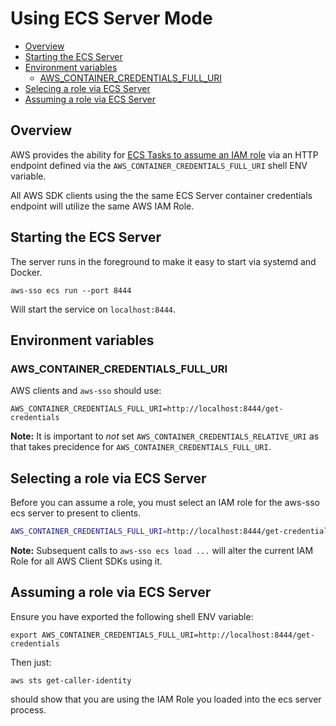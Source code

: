 # Using ECS Server Mode

 * [Overview](#overview)
 * [Starting the ECS Server](#starting-the-ecs-server)
 * [Environment variables](#environment-variables)
   * [AWS\_CONTAINER\_CREDENTIALS\_FULL\_URI](#aws-container-credentials-full-uri)
 * [Selecing a role via ECS Server](#selecting-a-role-via-ecs-server)
 * [Assuming a role via ECS Server](#assuming-a-role-via-ecs-server)

## Overview

AWS provides the ability for [ECS Tasks to assume an IAM role](
https://docs.aws.amazon.com/AmazonECS/latest/developerguide/task-iam-roles.html)
via an HTTP endpoint defined via the `AWS_CONTAINER_CREDENTIALS_FULL_URI` shell ENV variable.

All AWS SDK clients using the the same ECS Server container credentials endpoint
will utilize the same AWS IAM Role.

## Starting the ECS Server

The server runs in the foreground to make it easy to start via systemd and Docker.

`aws-sso ecs run --port 8444`

Will start the service on `localhost:8444`.  

## Environment variables

### AWS\_CONTAINER\_CREDENTIALS\_FULL\_URI

AWS clients and `aws-sso` should use:

`AWS_CONTAINER_CREDENTIALS_FULL_URI=http://localhost:8444/get-credentials`

**Note:** It is important to _not_ set `AWS_CONTAINER_CREDENTIALS_RELATIVE_URI` as that
takes precidence for `AWS_CONTAINER_CREDENTIALS_FULL_URI`.

## Selecting a role via ECS Server

Before you can assume a role, you must select an IAM role for the aws-sso ecs server to
present to clients.

```bash 
AWS_CONTAINER_CREDENTIALS_FULL_URI=http://localhost:8444/get-credentials aws-sso ecs load ...
```

**Note:** Subsequent calls to `aws-sso ecs load ...` will alter the current IAM Role
for all AWS Client SDKs using it.

## Assuming a role via ECS Server

Ensure you have exported the following shell ENV variable:

`export AWS_CONTAINER_CREDENTIALS_FULL_URI=http://localhost:8444/get-credentials`

Then just:

`aws sts get-caller-identity`

should show that you are using the IAM Role you loaded into the ecs server process.
